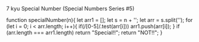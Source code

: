7 kyu
Special Number (Special Numbers Series #5)

function specialNumber(n){
let arr1 = [];
  let s = n + '';
  let arr = s.split('');
  for (let i = 0; i < arr.length; i++){
  if(/[0-5]/.test(arr[i]))
  arr1.push(arr[i]);
  }
  if (arr.length === arr1.length) return "Special!!";
  return "NOT!!";
}

